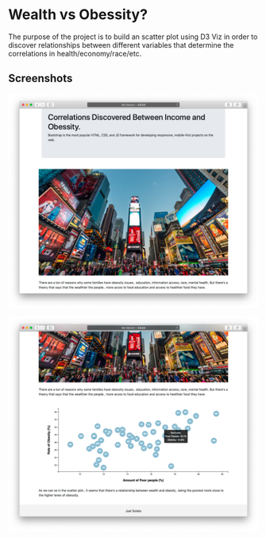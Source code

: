 # Wealth vs Obessity? 

The purpose of the project is to build an scatter plot using D3 Viz in order to discover relationships between different variables that determine the correlations in health/economy/race/etc.

## Screenshots

![home_1](images/screen_1.png)

![home_2](images/screen_2.png)


